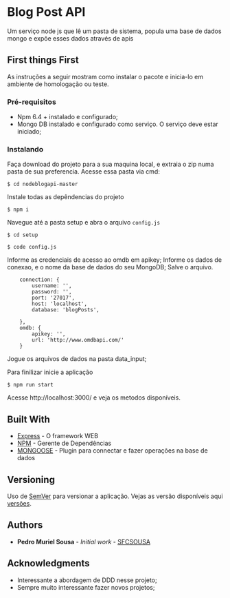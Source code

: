 # Blog Post API 

Um serviço node js que lê um pasta de sistema, popula uma base de dados mongo e expõe esses dados através de apis

## First things First

As instruções a seguir mostram como instalar o pacote e inicia-lo em ambiente de homologação ou teste.

### Pré-requisitos

* Npm 6.4 + instalado e configurado;
* Mongo DB instalado e configurado como serviço. O serviço deve estar iniciado;

### Instalando

Faça download do projeto para a sua maquina local, e extraia o zip numa pasta de sua preferencia.
Acesse essa pasta via cmd:

```
$ cd nodeblogapi-master
```

Instale todas as depêndencias do projeto

```
$ npm i
```

Navegue até a pasta setup e abra o arquivo ```config.js```

```
$ cd setup

$ code config.js
```

Informe as credenciais de acesso ao omdb em apikey;
Informe os dados de conexao, e o nome da base de dados do seu MongoDB;
Salve o arquivo.

```
    connection: {
        username: '',
        password: '',
        port: '27017',
        host: 'localhost',
        database: 'blogPosts',

    },
    omdb: {
        apikey: '',
        url: 'http://www.omdbapi.com/'
    }
```

Jogue os arquivos de dados na pasta data_input;

Para finilizar inicie a aplicação

```
$ npm run start
```

Acesse http://localhost:3000/ e veja os metodos disponíveis.


## Built With

* [Express](https://expressjs.com/) - O framework WEB
* [NPM](https://www.npmjs.com/) - Gerente de Dependências
* [MONGOOSE](https://mongoosejs.com/) - Plugin para connectar e fazer operações na base de dados

## Versioning

Uso de [SemVer](http://semver.org/) para versionar a aplicação. Vejas as versão disponíveis aqui 
[versões](https://github.com/your/project/tags). 

## Authors

* **Pedro Muriel Sousa** - *Initial work* - [SFCSOUSA](https://github.com/sfcsousa)

## Acknowledgments

* Interessante a abordagem de DDD nesse projeto;
* Sempre muito interessante fazer novos projetos;

